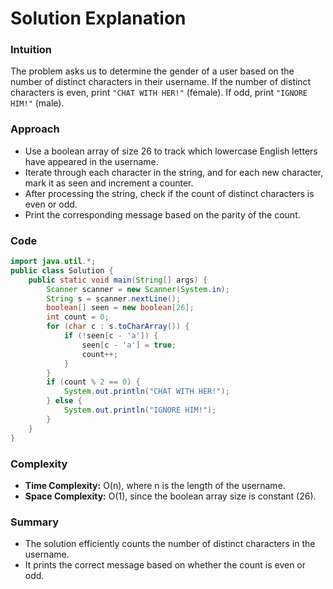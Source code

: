 # Solution Explanation

### Intuition

The problem asks us to determine the gender of a user based on the number of distinct characters in their username. If the number of distinct characters is even, print `"CHAT WITH HER!"` (female). If odd, print `"IGNORE HIM!"` (male).

### Approach

- Use a boolean array of size 26 to track which lowercase English letters have appeared in the username.
- Iterate through each character in the string, and for each new character, mark it as seen and increment a counter.
- After processing the string, check if the count of distinct characters is even or odd.
- Print the corresponding message based on the parity of the count.

### Code

```java
import java.util.*;
public class Solution {
    public static void main(String[] args) {
        Scanner scanner = new Scanner(System.in);
        String s = scanner.nextLine();
        boolean[] seen = new boolean[26];
        int count = 0;
        for (char c : s.toCharArray()) {
            if (!seen[c - 'a']) {
                seen[c - 'a'] = true;
                count++;
            }
        }
        if (count % 2 == 0) {
            System.out.println("CHAT WITH HER!");
        } else {
            System.out.println("IGNORE HIM!");
        }
    }
}
```

### Complexity

- **Time Complexity:** O(n), where n is the length of the username.
- **Space Complexity:** O(1), since the boolean array size is constant (26).

### Summary

- The solution efficiently counts the number of distinct characters in the username.
- It prints the correct message based on whether the count is even or odd.

